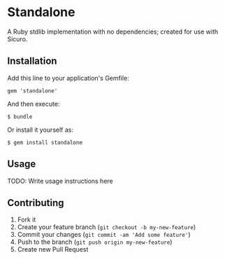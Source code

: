 # Standalone

A Ruby stdlib implementation with no dependencies; created for use with Sicuro.

## Installation

Add this line to your application's Gemfile:

    gem 'standalone'

And then execute:

    $ bundle

Or install it yourself as:

    $ gem install standalone

## Usage

TODO: Write usage instructions here

## Contributing

1. Fork it
2. Create your feature branch (`git checkout -b my-new-feature`)
3. Commit your changes (`git commit -am 'Add some feature'`)
4. Push to the branch (`git push origin my-new-feature`)
5. Create new Pull Request
